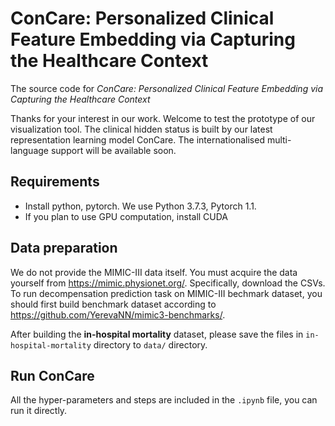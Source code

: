 # ConCare: Personalized Clinical Feature Embedding via Capturing the Healthcare Context

The source code for *ConCare: Personalized Clinical Feature Embedding via Capturing the Healthcare Context*

Thanks for your interest in our work. Welcome to test the prototype of our visualization tool. The clinical hidden status is built by our latest representation learning model ConCare. The internationalised multi-language support will be available soon.

## Requirements

* Install python, pytorch. We use Python 3.7.3, Pytorch 1.1.
* If you plan to use GPU computation, install CUDA

## Data preparation
We do not provide the MIMIC-III data itself. You must acquire the data yourself from https://mimic.physionet.org/. Specifically, download the CSVs. To run decompensation prediction task on MIMIC-III bechmark dataset, you should first build benchmark dataset according to https://github.com/YerevaNN/mimic3-benchmarks/.

After building the **in-hospital mortality** dataset, please save the files in ```in-hospital-mortality``` directory to ```data/``` directory.

## Run ConCare

All the hyper-parameters and steps are included in the `.ipynb` file, you can run it directly.
